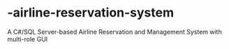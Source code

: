 # -airline-reservation-system
A C#/SQL Server-based Airline Reservation and Management System with multi-role GUI
